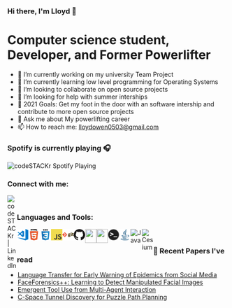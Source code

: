 ### Hi there, I'm Lloyd 👋

# Computer science student, Developer, and Former Powerlifter

- 🔭 I’m currently working on my university Team Project
- 🌱 I’m currently learning low level programming for Operating Systems
- 👯 I’m looking to collaborate on open source projects
- 🤔 I’m looking for help with summer interships
- 🥅 2021 Goals: Get my foot in the door with an software intership and contribute to more open source projects
- 💬 Ask me about My powerlifting career
- 📫 How to reach me: lloydowen0503@gmail.com

### Spotify is currently playing 🎧

<img src="https://currently-listening-lloyd.vercel.app/api/spotify" alt="codeSTACKr Spotify Playing" width="350" />

### Connect with me:

[<img align="left" alt="codeSTACKr | LinkedIn" width="22px" src="https://cdn.jsdelivr.net/npm/simple-icons@v3/icons/linkedin.svg" />][linkedin]

<br />

### Languages and Tools:

<img align="left" alt="Visual Studio Code" width="26px" src="https://raw.githubusercontent.com/github/explore/80688e429a7d4ef2fca1e82350fe8e3517d3494d/topics/visual-studio-code/visual-studio-code.png" />
<img align="left" alt="HTML5" width="26px" src="https://raw.githubusercontent.com/github/explore/80688e429a7d4ef2fca1e82350fe8e3517d3494d/topics/html/html.png" />
<img align="left" alt="CSS3" width="26px" src="https://raw.githubusercontent.com/github/explore/80688e429a7d4ef2fca1e82350fe8e3517d3494d/topics/css/css.png" />
<img align="left" alt="JavaScript" width="26px" src="https://raw.githubusercontent.com/github/explore/80688e429a7d4ef2fca1e82350fe8e3517d3494d/topics/javascript/javascript.png" />
<img align="left" alt="Git" width="26px" src="https://raw.githubusercontent.com/github/explore/80688e429a7d4ef2fca1e82350fe8e3517d3494d/topics/git/git.png" />
<img align="left" alt="GitHub" width="26px" src="https://raw.githubusercontent.com/github/explore/78df643247d429f6cc873026c0622819ad797942/topics/github/github.png" />
<img align="left" height="32" width="26" src="https://cdn.jsdelivr.net/npm/simple-icons@v4/icons/cplusplus.svg" />
<img align="left" height="32" width="26" src="https://cdn.jsdelivr.net/npm/simple-icons@v4/icons/linux.svg" />
<img align="left" alt="Terminal" width="26px" src="https://raw.githubusercontent.com/github/explore/80688e429a7d4ef2fca1e82350fe8e3517d3494d/topics/terminal/terminal.png" />
<img align="left" alt="Java" width="26px" src="https://github.com/simple-icons/simple-icons/blob/e21cbc1b48dd8694f1853ce912a6ae23a64cb3ad/icons/java.svg" />
<img align="left" alt="Java" width="26px" src="https://raw.githubusercontent.com/simple-icons/simple-icons/f9dfaa4c06f5dafa233f7f080bcd1b84631a0206/icons/python.svg" />
<img align="left" alt="Cesium" width="26px" src="https://simpleicons.org/icons/cesium.svg" />
<br />

### 📕 Recent Papers I've read

- [Language Transfer for Early Warning of Epidemics from Social Media](https://arxiv.org/abs/1910.04519)
- [FaceForensics++: Learning to Detect Manipulated Facial Images](http://www.niessnerlab.org/projects/roessler2019faceforensicspp.html)
- [Emergent Tool Use from Multi-Agent Interaction](https://openai.com/blog/emergent-tool-use/)
- [C-Space Tunnel Discovery for Puzzle Path Planning](https://xinyazhang.gitlab.io/puzzletunneldiscovery/)

[linkedin]: https://linkedin.com/in/lloyd-owen-60b139203/
